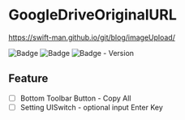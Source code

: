 # GoogleDriveOriginalURL

https://swift-man.github.io/git/blog/imageUpload/  

![Badge](https://img.shields.io/badge/Swift-white.svg?style=flat-square&logo=Swift)
![Badge](https://img.shields.io/badge/SwiftUI-001b87.svg?style=flat-square&logo=Swift&logoColor=black)
![Badge - Version](https://img.shields.io/badge/Version-0.0.5-1177AA?style=flat-square)

## Feature
- [ ] Bottom Toolbar Button - Copy All  
- [ ] Setting UISwitch - optional input Enter Key 
